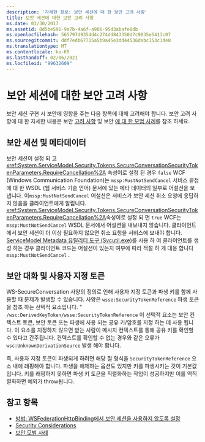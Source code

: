 ```yaml
---
description: '자세한 정보: 보안 세션에 대 한 보안 고려 사항'
title: 보안 세션에 대한 보안 고려 사항
ms.date: 03/30/2017
ms.assetid: 0d5be591-9a7b-4a6f-a906-95d3abafe8db
ms.openlocfilehash: 565797d9354d4c274dd843350d7c9035e5413c07
ms.sourcegitcommit: ddf7edb67715a5b9a45e3dd44536dabc153c1de0
ms.translationtype: MT
ms.contentlocale: ko-KR
ms.lasthandoff: 02/06/2021
ms.locfileid: "99632609"
---
```

# <a name="security-considerations-for-secure-sessions"></a>보안 세션에 대한 보안 고려 사항

보안 세션 구현 시 보안에 영향을 주는 다음 항목에 대해 고려해야 합니다. 보안 고려 사항에 대 한 자세한 내용은 보안 [고려 사항](security-considerations-in-wcf.md) 및 보안 [에 대 한 모범 사례](best-practices-for-security-in-wcf.md)를 참조 하세요.  
  
## <a name="secure-sessions-and-metadata"></a>보안 세션 및 메타데이터  

 보안 세션이 설정 되 고 <xref:System.ServiceModel.Security.Tokens.SecureConversationSecurityTokenParameters.RequireCancellation%2A> 속성이로 설정 된 경우 `false` WCF (Windows Communication Foundation)는 `mssp:MustNotSendCancel` 서비스 끝점에 대 한 WSDL (웹 서비스 기술 언어) 문서에 있는 메타 데이터의 일부로 어설션을 보냅니다. 이`mssp:MustNotSendCancel` 어설션은 서비스가 보안 세션 취소 요청에 응답하지 않음을 클라이언트에게 알립니다. <xref:System.ServiceModel.Security.Tokens.SecureConversationSecurityTokenParameters.RequireCancellation%2A>속성이로 설정 되 면 `true` WCF는 `mssp:MustNotSendCancel` WSDL 문서에서 어설션을 내보내지 않습니다. 클라이언트에서 보안 세션이 더 이상 필요하지 않으면 취소 요청을 서비스에 보내야 합니다. [ServiceModel Metadata 유틸리티 도구 (Svcutil.exe)](../servicemodel-metadata-utility-tool-svcutil-exe.md)를 사용 하 여 클라이언트를 생성 하는 경우 클라이언트 코드는 어설션이 있는지 여부에 따라 적절 하 게 대응 합니다 `mssp:MustNotSendCancel` .  
  
## <a name="secure-conversations-and-custom-tokens"></a>보안 대화 및 사용자 지정 토큰  

 WS-SecureConversation 사양의 정의로 인해 사용자 지정 토큰과 파생 키를 함께 사용할 때 문제가 발생할 수 있습니다. 사양은 `wsse:SecurityTokenReference` 파생 토큰을 참조 하는 선택적 요소입니다. " `/wsc:DerivedKeyToken/wsse:SecurityTokenReference` 이 선택적 요소는 보안 컨텍스트 토큰, 보안 토큰 또는 파생에 사용 되는 공유 키/암호를 지정 하는 데 사용 됩니다. 이 요소를 지정하지 않으면 받는 사람이 메시지 컨텍스트를 통해 공유 키를 확인할 수 있다고 간주됩니다. 컨텍스트를 확인할 수 없는 경우와 같은 오류가 `wsc:UnknownDerivationSource` 발생 해야 합니다.  
  
 즉, 사용자 지정 토큰이 파생되게 하려면 해당 절 형식을 `SecurityTokenReference` 요소 내에 래핑해야 합니다. 파생을 해제하는 옵션도 있지만 키를 파생시키는 것이 기본값입니다. 키를 래핑하지 못하면 파생 키 토큰을 직렬화하는 작업이 성공하지만 이를 역직렬화하면 예외가 throw됩니다.  
  
## <a name="see-also"></a>참고 항목

- [방법: WSFederationHttpBinding에서 보안 세션을 사용하지 않도록 설정](how-to-disable-secure-sessions-on-a-wsfederationhttpbinding.md)
- [Security Considerations](security-considerations-in-wcf.md)
- [보안 모범 사례](best-practices-for-security-in-wcf.md)
